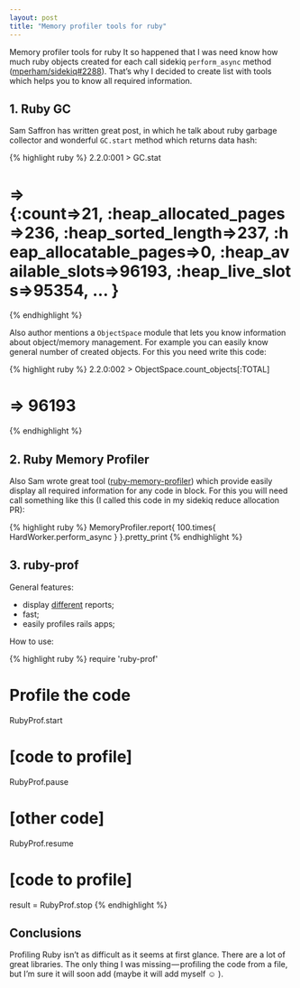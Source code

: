 ```yaml
---
layout: post
title: "Memory profiler tools for ruby"
---
```


Memory profiler tools for ruby It so happened that I was need know how much ruby objects created
for each call sidekiq `perform_async` method
([mperham/sidekiq#2288](https://github.com/mperham/sidekiq/pull/2288)).
That’s why I decided to create list with tools which helps you to know all required information.

## 1. Ruby GC
Sam Saffron has written great post, in which he talk about ruby garbage collector and wonderful
`GC.start` method which returns data hash:

{% highlight ruby %}
2.2.0:001 > GC.stat
# => {:count=>21, :heap_allocated_pages=>236, :heap_sorted_length=>237, :heap_allocatable_pages=>0, :heap_available_slots=>96193, :heap_live_slots=>95354, … }
{% endhighlight %}

Also author mentions a `ObjectSpace` module that lets you know information about object/memory management.
For example you can easily know general number of created objects. For this you need write this code:

{% highlight ruby %}
2.2.0:002 > ObjectSpace.count_objects[:TOTAL]
# => 96193
{% endhighlight %}

## 2. Ruby Memory Profiler
Also Sam wrote great tool ([ruby-memory-profiler](https://github.com/SamSaffron/memory_profiler)) which provide
easily display all required information for any code in block. For this you will need call something like
this (I called this code in my sidekiq reduce allocation PR):

{% highlight ruby %}
MemoryProfiler.report{ 100.times{ HardWorker.perform_async } }.pretty_print
{% endhighlight %}

## 3. ruby-prof
General features:

* display [different](https://github.com/ruby-prof/ruby-prof#reports) reports;
* fast;
* easily profiles rails apps;

How to use:

{% highlight ruby %}
require 'ruby-prof'

# Profile the code
RubyProf.start
# [code to profile]
RubyProf.pause
# [other code]
RubyProf.resume
# [code to profile]
result = RubyProf.stop
{% endhighlight %}

## Conclusions
Profiling Ruby isn’t as difficult as it seems at first glance. There are a lot of great
libraries. The only thing I was missing — profiling the code from a file, but I’m sure it will soon add
(maybe it will add myself ☺ ).
